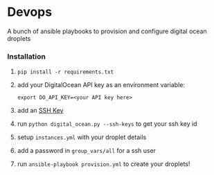 # Devops

A bunch of ansible playbooks to provision and configure digital ocean droplets

### Installation

1. `pip install -r requirements.txt`

2. add your DigitalOcean API key as an environment variable:

    ```
    export DO_API_KEY=<your API key here>
    ```

3. add an [SSH Key](https://cloud.digitalocean.com/settings/security)

4. run `python digital_ocean.py --ssh-keys` to get your ssh key id

5. setup `instances.yml` with your droplet details

6. add a password in `group_vars/all` for a ssh user

7. run `ansible-playbook provision.yml` to create your droplets!
